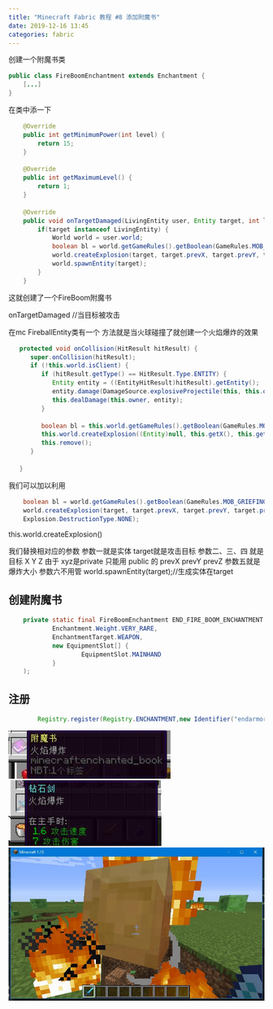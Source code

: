 ```yaml
---
title: "Minecraft Fabric 教程 #8 添加附魔书"
date: 2019-12-16 13:45
categories: fabric
---
```


创建一个附魔书类

```java
public class FireBoomEnchantment extends Enchantment {
    [...]
}
```

在类中添一下


```java
    @Override
    public int getMinimumPower(int level) {
        return 15;
    }

    @Override
    public int getMaximumLevel() {
        return 1;
    }

    @Override
    public void onTargetDamaged(LivingEntity user, Entity target, int level) {
        if(target instanceof LivingEntity) {
            World world = user.world;
            boolean bl = world.getGameRules().getBoolean(GameRules.MOB_GRIEFING);
            world.createExplosion(target, target.prevX, target.prevY, target.prevZ, 1.0f, bl, bl ? Explosion.DestructionType.DESTROY : Explosion.DestructionType.NONE);
            world.spawnEntity(target);
        }
    }
```

这就创建了一个FireBoom附魔书

onTargetDamaged //当目标被攻击

在mc  FireballEntity类有一个 方法就是当火球碰撞了就创建一个火焰爆炸的效果

```java
   protected void onCollision(HitResult hitResult) {
      super.onCollision(hitResult);
      if (!this.world.isClient) {
         if (hitResult.getType() == HitResult.Type.ENTITY) {
            Entity entity = ((EntityHitResult)hitResult).getEntity();
            entity.damage(DamageSource.explosiveProjectile(this, this.owner), 6.0F);
            this.dealDamage(this.owner, entity);
         }

         boolean bl = this.world.getGameRules().getBoolean(GameRules.MOB_GRIEFING);
         this.world.createExplosion((Entity)null, this.getX(), this.getY(), this.getZ(), (float)this.explosionPower, bl, bl ? Explosion.DestructionType.DESTROY : Explosion.DestructionType.NONE);
         this.remove();
      }

   }
```

我们可以加以利用

```java
    boolean bl = world.getGameRules().getBoolean(GameRules.MOB_GRIEFING);
    world.createExplosion(target, target.prevX, target.prevY, target.prevZ, 1.0f, bl, bl ? Explosion.DestructionType.DESTROY : 
    Explosion.DestructionType.NONE);
```

 this.world.createExplosion()

 我们替换相对应的参数 参数一就是实体 target就是攻击目标 参数二、三、四 就是目标 X Y Z 由于 xyz是private 只能用 public 的 prevX prevY prevZ 参数五就是爆炸大小 参数六不用管
world.spawnEntity(target);//生成实体在target

## 创建附魔书

```java
	private static final FireBoomEnchantment END_FIRE_BOOM_ENCHANTMENT = new FireBoomEnchantment(
			Enchantment.Weight.VERY_RARE,
			EnchantmentTarget.WEAPON,
			new EquipmentSlot[] {
					EquipmentSlot.MAINHAND
			}
	);
```

## 注册

```java
		Registry.register(Registry.ENCHANTMENT,new Identifier("endarmor","end_fire_boom_enchantment"),END_FIRE_BOOM_ENCHANTMENT);
```


![8 1](/assets/fabric/8-1.jpg)
![8 2](/assets/fabric/8-2.jpg)
![8 3](/assets/fabric/8-3.jpg)





